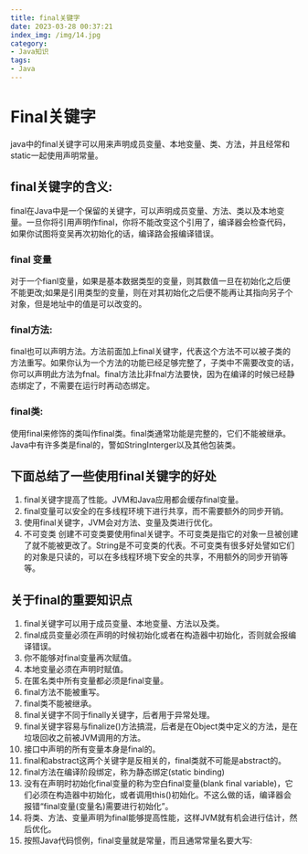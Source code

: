 ```yaml
---
title: final关键字
date: 2023-03-28 00:37:21
index_img: /img/14.jpg
category:
- Java知识
tags:
- Java
---
```


# Final关键字

java中的final关键字可以用来声明成员变量、本地变量、类、方法，并且经常和static一起使用声明常量。

## final关键字的含义:

final在Java中是一个保留的关键字，可以声明成员变量、方法、类以及本地变量。一旦你将引用声明作final，你将不能改变这个引用了，编译器会检查代码，如果你试图将变吴再次初始化的话，编译路会报编译错误。

### final 变量

​		对于一个fianl变量，如果是基本数据类型的变量，则其数值一旦在初始化之后便不能更改;如果是引用类型的变量，则在对其初始化之后便不能再让其指向另子个对象，但是地址中的值是可以改变的。


### final方法:

​		final也可以声明方法。方法前面加上final关键字，代表这个方法不可以被子类的方法重写。如果你认为一个方法的功能已经足够完整了，子类中不需要改变的话，你可以声明此方法为fnal。final方法比非fnal方法要快，因为在编译的时候已经静态绑定了，不需要在运行时再动态绑定。

### final类:

​		使用final来修饰的类叫作final类。final类通常功能是完整的，它们不能被继承。Java中有许多类是final的，警如StringInterger以及其他包装类。

## 下面总结了一些使用final关键字的好处

1. final关键字提高了性能。JVM和Java应用都会缓存final变量。
2. final变量可以安全的在多线程环境下进行共享，而不需要额外的同步开销。
3. 使用final关键字，JVM会对方法、变量及类进行优化。
4. 不可变类
   创建不可变类要使用final关键字。不可变类是指它的对象一旦被创建了就不能被更改了。String是不可变类的代表。不可变类有很多好处譬如它们的对象是只读的，可以在多线程环境下安全的共享，不用额外的同步开销等等。

## 关于final的重要知识点

1. final关键字可以用于成员变量、本地变量、方法以及类。
2. final成员变量必须在声明的时候初始化或者在构造器中初始化，否则就会报编译错误。
3. 你不能够对final变量再次赋值。
4. 本地变量必须在声明时赋值。
5. 在匿名类中所有变量都必须是final变量。
6. final方法不能被重写。
7. final类不能被继承。
8. final关键字不同于finally关键字，后者用于异常处理。
9. final关键字容易与finalize()方法搞混，后者是在Object类中定义的方法，是在垃圾回收之前被JVM调用的方法。
10. 接口中声明的所有变量本身是final的。
11. final和abstract这两个关键字是反相关的，final类就不可能是abstract的。
12. final方法在编译阶段绑定，称为静态绑定(static binding)
13. 没有在声明时初始化final变量的称为空白final变量(blank final variable)，它们必须在构造器中初始化，或者调用this()初始化。不这么做的话，编译器会报错“final变量(变量名)需要进行初始化”。
14. 将类、方法、变量声明为final能够提高性能，这样JVM就有机会进行估计，然后优化。
15. 按照Java代码惯例，final变量就是常量，而且通常常量名要大写:
